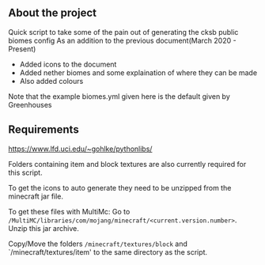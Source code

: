 <!--  ABOUT THE PROJECT -->
## About the project

Quick script to take some of the pain out of generating the cksb public biomes
 config
As an addition to the previous document(March 2020 - Present)
+ Added icons to the document
+ Added nether biomes and some explaination of where they can be made
+ Also added colours 

Note that the example biomes.yml given here is the default given by Greenhouses

<!-- REQUIREMENTS -->
## Requirements

https://www.lfd.uci.edu/~gohlke/pythonlibs/

Folders containing item and block textures are also currently required for this
 script.

To get the icons to auto generate they need to be unzipped from the minecraft
 jar file.

To get these files with MultiMc:
Go to `/MultiMC/libraries/com/mojang/minecraft/<current.version.number>`.
Unzip this jar archive.

Copy/Move the folders `/minecraft/textures/block` and `/minecraft/textures/item'
to the same directory as the script.
